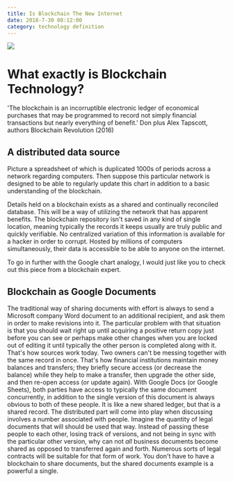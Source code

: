 ```yaml
---
title: Is Blockchain The New Internet
date: 2018-7-30 08:12:00
category: technology definition
---
```


![](/img/1.jpg)

# What exactly is Blockchain Technology?

'The blockchain is an incorruptible electronic ledger of economical purchases that may be programmed to record not simply financial transactions but nearly everything of benefit.'
Don plus Alex Tapscott, authors Blockchain Revolution (2016)

<!-- more -->

## A distributed data source

Picture a spreadsheet of which is duplicated 1000s of periods across a network regarding computers. Then suppose this particular network is designed to be able to regularly update this chart in addition to a basic understanding of the blockchain.

Details held on a blockchain exists as a shared and continually reconciled database. This will be a way of utilizing the network that has apparent benefits. The blockchain repository isn't saved in any kind of single location, meaning typically the records it keeps usually are truly public and quickly verifiable. No centralized variation of this information is available for a hacker in order to corrupt. Hosted by millions of computers simultaneously, their data is accessible to be able to anyone on the internet.

To go in further with the Google chart analogy, I would just like you to check out this piece from a blockchain expert.

## Blockchain as Google Documents

The traditional way of sharing documents with effort is always to send a Microsoft company Word document to an additional recipient, and ask them in order to make revisions into it. The particular problem with that situation is that you should wait right up until acquiring a positive return copy just before you can see or perhaps make other changes when you are locked out of editing it until typically the other person is completed along with it. That's how sources work today. Two owners can't be messing together with the same record in once. That's how financial institutions maintain money balances and transfers; they briefly secure access (or decrease the balance) while they help to make a transfer, then upgrade the other side, and then re-open access (or update again). With Google Docs (or Google Sheets), both parties have access to typically the same document concurrently, in addition to the single version of this document is always obvious to both of these people. It is like a new shared ledger, but that is a shared record. The distributed part will come into play when discussing involves a number associated with people. Imagine the quantity of legal documents that will should be used that way. Instead of passing these people to each other, losing track of versions, and not being in sync with the particular other version, why can not *all* business documents become shared as opposed to transferred again and forth. Numerous sorts of legal contracts will be suitable for that form of work. You don't have to have a blockchain to share documents, but the shared documents example is a powerful a single.
